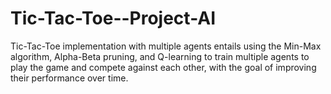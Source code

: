 # Tic-Tac-Toe--Project-AI
Tic-Tac-Toe implementation with multiple agents entails using the Min-Max algorithm, Alpha-Beta pruning, and Q-learning to train multiple agents to play the game and compete against each other, with the goal of improving their performance over time.
